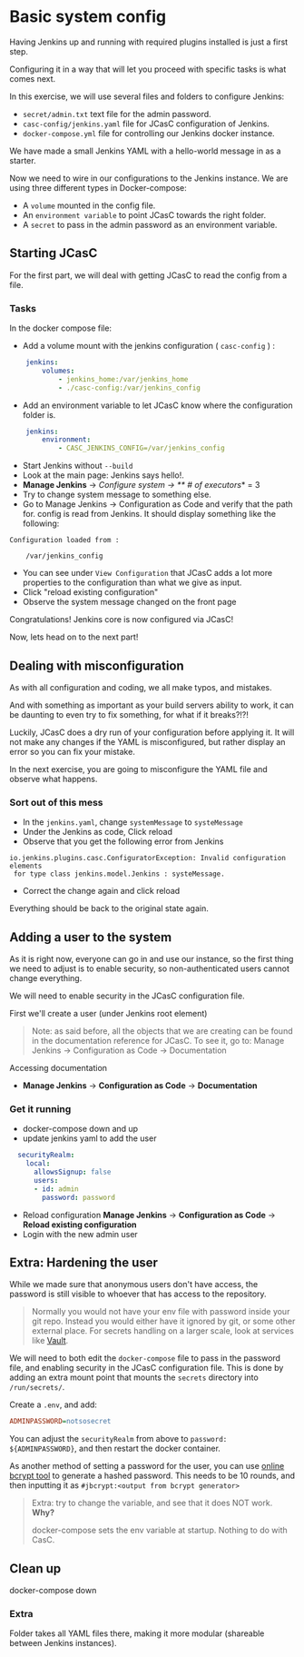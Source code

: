 # Basic system config

Having Jenkins up and running with required plugins installed is just a first
step.

Configuring it in a way that will let you proceed with specific tasks is what
comes next.

In this exercise, we will use several files and folders to configure Jenkins:

* `secret/admin.txt` text file for the admin password.
* `casc-config/jenkins.yaml` file for JCasC configuration of Jenkins.
* `docker-compose.yml` file for controlling our Jenkins docker instance.

We have made a small Jenkins YAML with a hello-world message in as a starter.

Now we need to wire in our configurations to the Jenkins instance.
We are using three different types in Docker-compose:

* A `volume` mounted in the config file.
* An `environment variable` to point JCasC towards the right folder.
* A `secret` to pass in the admin password as an environment variable.

## Starting JCasC

For the first part, we will deal with getting JCasC to read the config from a
file.

### Tasks

In the docker compose file:

* Add a volume mount with the jenkins configuration ( `casc-config` ) :

```yml
    jenkins:
        volumes:
            - jenkins_home:/var/jenkins_home
            - ./casc-config:/var/jenkins_config
```

* Add an environment variable to let JCasC know where the configuration folder is.

```yml
    jenkins:
        environment:
            - CASC_JENKINS_CONFIG=/var/jenkins_config
```

* Start Jenkins without `--build`
* Look at the main page: Jenkins says hello!.
* **Manage Jenkins** -> **Configure system* -> ** # of executors** = 3
* Try to change system message to something else.
* Go to Manage Jenkins -> Configuration as Code and verify that the path for.
  config is read from Jenkins. It should display something like the following:

```text
Configuration loaded from :

    /var/jenkins_config
```

* You can see under `View Configuration` that JCasC adds a lot more properties
  to the configuration than what we give as input.
* Click "reload existing configuration"
* Observe the system message changed on the front page

Congratulations! Jenkins core is now configured via JCasC!

Now, lets head on to the next part!

## Dealing with misconfiguration

As with all configuration and coding, we all make typos, and mistakes.

And with something as important as your build servers ability to work, it can
be daunting to even try to fix something, for what if it breaks?!?!

Luckily, JCasC does a dry run of your configuration before applying it. It will
not make any changes if the YAML is misconfigured, but rather display an error
so you can fix your mistake.

In the next exercise, you are going to misconfigure the YAML file and observe
what happens.

### Sort out of this mess

* In the `jenkins.yaml`, change `systemMessage` to `systeMessage`
* Under the Jenkins as code, Click reload
* Observe that you get the following error from Jenkins

```log
io.jenkins.plugins.casc.ConfiguratorException: Invalid configuration elements
 for type class jenkins.model.Jenkins : systeMessage.
```

* Correct the change again and click reload

Everything should be back to the original state again.

## Adding a user to the system

As it is right now, everyone can go in and use our instance, so the first thing
we need to adjust is to enable security, so non-authenticated users cannot
change everything.

We will need to enable security in the JCasC configuration file.

First we'll create a user (under Jenkins root element)

> Note: as said before, all the objects that we are creating can be found in
> the documentation reference for JCasC. To see it, go to: Manage Jenkins ->
> Configuration as Code -> Documentation

Accessing documentation

* **Manage Jenkins** -> **Configuration as Code** -> **Documentation**

### Get it running

* docker-compose down and up
* update jenkins yaml to add the user

```yaml
  securityRealm:
    local:
      allowsSignup: false
      users:
      - id: admin
        password: password
```

* Reload configuration **Manage Jenkins** -> **Configuration as Code** -> **Reload
  existing configuration**
* Login with the new admin user

## Extra: Hardening the user

While we made sure that anonymous users don't have access, the password is
still visible to whoever that has access to the repository.

> Normally you would not have your env file with password inside your git
> repo. Instead you would either have it ignored by git, or some other external
> place. For secrets handling on a larger scale, look at services like
> [Vault](https://www.vaultproject.io/).

We will need to both edit the `docker-compose` file to pass in the password
file, and enabling security in the JCasC configuration file. This is done by
adding an extra mount point that mounts the `secrets` directory into
`/run/secrets/`.

Create a `.env`, and add:

```ini
ADMINPASSWORD=notsosecret
```

You can adjust the `securityRealm` from above to `password: ${ADMINPASSWORD}`,
and then restart the docker container.

As another method of setting a password for the user, you can use [online
bcrypt tool](https://bcrypt-generator.com/) to generate a hashed password. This
needs to be 10 rounds, and then inputting it as `#jbcrypt:<output from bcrypt
generator>`

> Extra: try to change the variable, and see that it does NOT work. **Why?**
>
> docker-compose sets the env variable at startup. Nothing to do with CasC.

## Clean up

docker-compose down

### Extra

Folder takes all YAML files there, making it more modular (shareable between
Jenkins instances).
